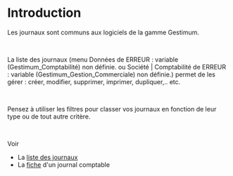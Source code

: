 # Introduction



Les journaux sont communs aux logiciels de la gamme Gestimum. 


 


La liste des journaux (menu Données 
 de ERREUR : variable (Gestimum\_Comptabilité) non définie. 
 ou Société | Comptabilité de ERREUR : variable (Gestimum\_Gestion\_Commerciale) non définie.) 
 permet de les gérer : créer, modifier, supprimer, 
 imprimer, dupliquer,.. 
 etc.


 


Pensez à utiliser les filtres pour classer vos journaux en fonction 
 de leur type ou de tout autre critère.


 


Voir


* La [liste 
 des journaux](../2/ListeJournaux.md)
* La [fiche](../3/Journal.md) 
 d'un journal comptable


